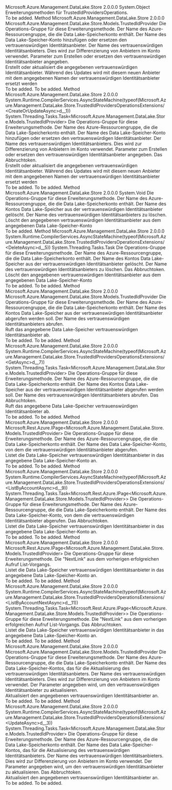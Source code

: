 <Type Name="TrustedIdProvidersOperationsExtensions" FullName="Microsoft.Azure.Management.DataLake.Store.TrustedIdProvidersOperationsExtensions">
  <TypeSignature Language="C#" Value="public static class TrustedIdProvidersOperationsExtensions" />
  <TypeSignature Language="ILAsm" Value=".class public auto ansi abstract sealed beforefieldinit TrustedIdProvidersOperationsExtensions extends System.Object" />
  <TypeSignature Language="DocId" Value="T:Microsoft.Azure.Management.DataLake.Store.TrustedIdProvidersOperationsExtensions" />
  <TypeSignature Language="VB.NET" Value="Public Module TrustedIdProvidersOperationsExtensions" />
  <TypeSignature Language="F#" Value="type TrustedIdProvidersOperationsExtensions = class" />
  <AssemblyInfo>
    <AssemblyName>Microsoft.Azure.Management.DataLake.Store</AssemblyName>
    <AssemblyVersion>2.0.0.0</AssemblyVersion>
  </AssemblyInfo>
  <Base>
    <BaseTypeName>System.Object</BaseTypeName>
  </Base>
  <Interfaces />
  <Docs>
    <summary>
            Erweiterungsmethoden für TrustedIdProvidersOperations.
            </summary>
    <remarks>To be added.</remarks>
  </Docs>
  <Members>
    <Member MemberName="CreateOrUpdate">
      <MemberSignature Language="C#" Value="public static Microsoft.Azure.Management.DataLake.Store.Models.TrustedIdProvider CreateOrUpdate (this Microsoft.Azure.Management.DataLake.Store.ITrustedIdProvidersOperations operations, string resourceGroupName, string accountName, string trustedIdProviderName, Microsoft.Azure.Management.DataLake.Store.Models.TrustedIdProvider parameters);" />
      <MemberSignature Language="ILAsm" Value=".method public static hidebysig class Microsoft.Azure.Management.DataLake.Store.Models.TrustedIdProvider CreateOrUpdate(class Microsoft.Azure.Management.DataLake.Store.ITrustedIdProvidersOperations operations, string resourceGroupName, string accountName, string trustedIdProviderName, class Microsoft.Azure.Management.DataLake.Store.Models.TrustedIdProvider parameters) cil managed" />
      <MemberSignature Language="DocId" Value="M:Microsoft.Azure.Management.DataLake.Store.TrustedIdProvidersOperationsExtensions.CreateOrUpdate(Microsoft.Azure.Management.DataLake.Store.ITrustedIdProvidersOperations,System.String,System.String,System.String,Microsoft.Azure.Management.DataLake.Store.Models.TrustedIdProvider)" />
      <MemberSignature Language="VB.NET" Value="&lt;Extension()&gt;&#xA;Public Function CreateOrUpdate (operations As ITrustedIdProvidersOperations, resourceGroupName As String, accountName As String, trustedIdProviderName As String, parameters As TrustedIdProvider) As TrustedIdProvider" />
      <MemberSignature Language="F#" Value="static member CreateOrUpdate : Microsoft.Azure.Management.DataLake.Store.ITrustedIdProvidersOperations * string * string * string * Microsoft.Azure.Management.DataLake.Store.Models.TrustedIdProvider -&gt; Microsoft.Azure.Management.DataLake.Store.Models.TrustedIdProvider" Usage="Microsoft.Azure.Management.DataLake.Store.TrustedIdProvidersOperationsExtensions.CreateOrUpdate (operations, resourceGroupName, accountName, trustedIdProviderName, parameters)" />
      <MemberType>Method</MemberType>
      <AssemblyInfo>
        <AssemblyName>Microsoft.Azure.Management.DataLake.Store</AssemblyName>
        <AssemblyVersion>2.0.0.0</AssemblyVersion>
      </AssemblyInfo>
      <ReturnValue>
        <ReturnType>Microsoft.Azure.Management.DataLake.Store.Models.TrustedIdProvider</ReturnType>
      </ReturnValue>
      <Parameters>
        <Parameter Name="operations" Type="Microsoft.Azure.Management.DataLake.Store.ITrustedIdProvidersOperations" RefType="this" />
        <Parameter Name="resourceGroupName" Type="System.String" />
        <Parameter Name="accountName" Type="System.String" />
        <Parameter Name="trustedIdProviderName" Type="System.String" />
        <Parameter Name="parameters" Type="Microsoft.Azure.Management.DataLake.Store.Models.TrustedIdProvider" />
      </Parameters>
      <Docs>
        <param name="operations">
            Die Operations-Gruppe für diese Erweiterungsmethode.
            </param>
        <param name="resourceGroupName">
            Der Name des Azure-Ressourcengruppe, die die Data Lake-Speicherkonto enthält.
            </param>
        <param name="accountName">
            Der Name des Data Lake-Speicher-Konto hinzufügen oder ersetzen den vertrauenswürdigen Identitätsanbieter.
            </param>
        <param name="trustedIdProviderName">
            Der Name des vertrauenswürdigen Identitätsanbieters. Dies wird zur Differenzierung von Anbietern im Konto verwendet.
            </param>
        <param name="parameters">
            Parameter zum Erstellen oder ersetzen den vertrauenswürdigen Identitätsanbieter angegeben.
            </param>
        <summary>
            Erstellt oder aktualisiert die angegebenen vertrauenswürdigen Identitätsanbieter. Während des Updates wird mit diesem neuen Anbieter mit dem angegebenen Namen der vertrauenswürdigen Identitätsanbieter ersetzt werden
            </summary>
        <returns>To be added.</returns>
        <remarks>To be added.</remarks>
      </Docs>
    </Member>
    <Member MemberName="CreateOrUpdateAsync">
      <MemberSignature Language="C#" Value="public static System.Threading.Tasks.Task&lt;Microsoft.Azure.Management.DataLake.Store.Models.TrustedIdProvider&gt; CreateOrUpdateAsync (this Microsoft.Azure.Management.DataLake.Store.ITrustedIdProvidersOperations operations, string resourceGroupName, string accountName, string trustedIdProviderName, Microsoft.Azure.Management.DataLake.Store.Models.TrustedIdProvider parameters, System.Threading.CancellationToken cancellationToken = null);" />
      <MemberSignature Language="ILAsm" Value=".method public static hidebysig class System.Threading.Tasks.Task`1&lt;class Microsoft.Azure.Management.DataLake.Store.Models.TrustedIdProvider&gt; CreateOrUpdateAsync(class Microsoft.Azure.Management.DataLake.Store.ITrustedIdProvidersOperations operations, string resourceGroupName, string accountName, string trustedIdProviderName, class Microsoft.Azure.Management.DataLake.Store.Models.TrustedIdProvider parameters, valuetype System.Threading.CancellationToken cancellationToken) cil managed" />
      <MemberSignature Language="DocId" Value="M:Microsoft.Azure.Management.DataLake.Store.TrustedIdProvidersOperationsExtensions.CreateOrUpdateAsync(Microsoft.Azure.Management.DataLake.Store.ITrustedIdProvidersOperations,System.String,System.String,System.String,Microsoft.Azure.Management.DataLake.Store.Models.TrustedIdProvider,System.Threading.CancellationToken)" />
      <MemberSignature Language="F#" Value="static member CreateOrUpdateAsync : Microsoft.Azure.Management.DataLake.Store.ITrustedIdProvidersOperations * string * string * string * Microsoft.Azure.Management.DataLake.Store.Models.TrustedIdProvider * System.Threading.CancellationToken -&gt; System.Threading.Tasks.Task&lt;Microsoft.Azure.Management.DataLake.Store.Models.TrustedIdProvider&gt;" Usage="Microsoft.Azure.Management.DataLake.Store.TrustedIdProvidersOperationsExtensions.CreateOrUpdateAsync (operations, resourceGroupName, accountName, trustedIdProviderName, parameters, cancellationToken)" />
      <MemberType>Method</MemberType>
      <AssemblyInfo>
        <AssemblyName>Microsoft.Azure.Management.DataLake.Store</AssemblyName>
        <AssemblyVersion>2.0.0.0</AssemblyVersion>
      </AssemblyInfo>
      <Attributes>
        <Attribute>
          <AttributeName>System.Runtime.CompilerServices.AsyncStateMachine(typeof(Microsoft.Azure.Management.DataLake.Store.TrustedIdProvidersOperationsExtensions/&lt;CreateOrUpdateAsync&gt;d__1))</AttributeName>
        </Attribute>
      </Attributes>
      <ReturnValue>
        <ReturnType>System.Threading.Tasks.Task&lt;Microsoft.Azure.Management.DataLake.Store.Models.TrustedIdProvider&gt;</ReturnType>
      </ReturnValue>
      <Parameters>
        <Parameter Name="operations" Type="Microsoft.Azure.Management.DataLake.Store.ITrustedIdProvidersOperations" RefType="this" />
        <Parameter Name="resourceGroupName" Type="System.String" />
        <Parameter Name="accountName" Type="System.String" />
        <Parameter Name="trustedIdProviderName" Type="System.String" />
        <Parameter Name="parameters" Type="Microsoft.Azure.Management.DataLake.Store.Models.TrustedIdProvider" />
        <Parameter Name="cancellationToken" Type="System.Threading.CancellationToken" />
      </Parameters>
      <Docs>
        <param name="operations">
            Die Operations-Gruppe für diese Erweiterungsmethode.
            </param>
        <param name="resourceGroupName">
            Der Name des Azure-Ressourcengruppe, die die Data Lake-Speicherkonto enthält.
            </param>
        <param name="accountName">
            Der Name des Data Lake-Speicher-Konto hinzufügen oder ersetzen den vertrauenswürdigen Identitätsanbieter.
            </param>
        <param name="trustedIdProviderName">
            Der Name des vertrauenswürdigen Identitätsanbieters. Dies wird zur Differenzierung von Anbietern im Konto verwendet.
            </param>
        <param name="parameters">
            Parameter zum Erstellen oder ersetzen den vertrauenswürdigen Identitätsanbieter angegeben.
            </param>
        <param name="cancellationToken">
            Das Abbruchtoken.
            </param>
        <summary>
            Erstellt oder aktualisiert die angegebenen vertrauenswürdigen Identitätsanbieter. Während des Updates wird mit diesem neuen Anbieter mit dem angegebenen Namen der vertrauenswürdigen Identitätsanbieter ersetzt werden
            </summary>
        <returns>To be added.</returns>
        <remarks>To be added.</remarks>
      </Docs>
    </Member>
    <Member MemberName="Delete">
      <MemberSignature Language="C#" Value="public static void Delete (this Microsoft.Azure.Management.DataLake.Store.ITrustedIdProvidersOperations operations, string resourceGroupName, string accountName, string trustedIdProviderName);" />
      <MemberSignature Language="ILAsm" Value=".method public static hidebysig void Delete(class Microsoft.Azure.Management.DataLake.Store.ITrustedIdProvidersOperations operations, string resourceGroupName, string accountName, string trustedIdProviderName) cil managed" />
      <MemberSignature Language="DocId" Value="M:Microsoft.Azure.Management.DataLake.Store.TrustedIdProvidersOperationsExtensions.Delete(Microsoft.Azure.Management.DataLake.Store.ITrustedIdProvidersOperations,System.String,System.String,System.String)" />
      <MemberSignature Language="VB.NET" Value="&lt;Extension()&gt;&#xA;Public Sub Delete (operations As ITrustedIdProvidersOperations, resourceGroupName As String, accountName As String, trustedIdProviderName As String)" />
      <MemberSignature Language="F#" Value="static member Delete : Microsoft.Azure.Management.DataLake.Store.ITrustedIdProvidersOperations * string * string * string -&gt; unit" Usage="Microsoft.Azure.Management.DataLake.Store.TrustedIdProvidersOperationsExtensions.Delete (operations, resourceGroupName, accountName, trustedIdProviderName)" />
      <MemberType>Method</MemberType>
      <AssemblyInfo>
        <AssemblyName>Microsoft.Azure.Management.DataLake.Store</AssemblyName>
        <AssemblyVersion>2.0.0.0</AssemblyVersion>
      </AssemblyInfo>
      <ReturnValue>
        <ReturnType>System.Void</ReturnType>
      </ReturnValue>
      <Parameters>
        <Parameter Name="operations" Type="Microsoft.Azure.Management.DataLake.Store.ITrustedIdProvidersOperations" RefType="this" />
        <Parameter Name="resourceGroupName" Type="System.String" />
        <Parameter Name="accountName" Type="System.String" />
        <Parameter Name="trustedIdProviderName" Type="System.String" />
      </Parameters>
      <Docs>
        <param name="operations">
            Die Operations-Gruppe für diese Erweiterungsmethode.
            </param>
        <param name="resourceGroupName">
            Der Name des Azure-Ressourcengruppe, die die Data Lake-Speicherkonto enthält.
            </param>
        <param name="accountName">
            Der Name des Kontos Data Lake-Speicher aus der vertrauenswürdigen Identitätsanbieter gelöscht.
            </param>
        <param name="trustedIdProviderName">
            Der Name des vertrauenswürdigen Identitätsanbieters zu löschen.
            </param>
        <summary>
            Löscht den angegebenen vertrauenswürdigen Identitätsanbieter aus dem angegebenen Data Lake-Speicher-Konto
            </summary>
        <remarks>To be added.</remarks>
      </Docs>
    </Member>
    <Member MemberName="DeleteAsync">
      <MemberSignature Language="C#" Value="public static System.Threading.Tasks.Task DeleteAsync (this Microsoft.Azure.Management.DataLake.Store.ITrustedIdProvidersOperations operations, string resourceGroupName, string accountName, string trustedIdProviderName, System.Threading.CancellationToken cancellationToken = null);" />
      <MemberSignature Language="ILAsm" Value=".method public static hidebysig class System.Threading.Tasks.Task DeleteAsync(class Microsoft.Azure.Management.DataLake.Store.ITrustedIdProvidersOperations operations, string resourceGroupName, string accountName, string trustedIdProviderName, valuetype System.Threading.CancellationToken cancellationToken) cil managed" />
      <MemberSignature Language="DocId" Value="M:Microsoft.Azure.Management.DataLake.Store.TrustedIdProvidersOperationsExtensions.DeleteAsync(Microsoft.Azure.Management.DataLake.Store.ITrustedIdProvidersOperations,System.String,System.String,System.String,System.Threading.CancellationToken)" />
      <MemberSignature Language="F#" Value="static member DeleteAsync : Microsoft.Azure.Management.DataLake.Store.ITrustedIdProvidersOperations * string * string * string * System.Threading.CancellationToken -&gt; System.Threading.Tasks.Task" Usage="Microsoft.Azure.Management.DataLake.Store.TrustedIdProvidersOperationsExtensions.DeleteAsync (operations, resourceGroupName, accountName, trustedIdProviderName, cancellationToken)" />
      <MemberType>Method</MemberType>
      <AssemblyInfo>
        <AssemblyName>Microsoft.Azure.Management.DataLake.Store</AssemblyName>
        <AssemblyVersion>2.0.0.0</AssemblyVersion>
      </AssemblyInfo>
      <Attributes>
        <Attribute>
          <AttributeName>System.Runtime.CompilerServices.AsyncStateMachine(typeof(Microsoft.Azure.Management.DataLake.Store.TrustedIdProvidersOperationsExtensions/&lt;DeleteAsync&gt;d__5))</AttributeName>
        </Attribute>
      </Attributes>
      <ReturnValue>
        <ReturnType>System.Threading.Tasks.Task</ReturnType>
      </ReturnValue>
      <Parameters>
        <Parameter Name="operations" Type="Microsoft.Azure.Management.DataLake.Store.ITrustedIdProvidersOperations" RefType="this" />
        <Parameter Name="resourceGroupName" Type="System.String" />
        <Parameter Name="accountName" Type="System.String" />
        <Parameter Name="trustedIdProviderName" Type="System.String" />
        <Parameter Name="cancellationToken" Type="System.Threading.CancellationToken" />
      </Parameters>
      <Docs>
        <param name="operations">
            Die Operations-Gruppe für diese Erweiterungsmethode.
            </param>
        <param name="resourceGroupName">
            Der Name des Azure-Ressourcengruppe, die die Data Lake-Speicherkonto enthält.
            </param>
        <param name="accountName">
            Der Name des Kontos Data Lake-Speicher aus der vertrauenswürdigen Identitätsanbieter gelöscht.
            </param>
        <param name="trustedIdProviderName">
            Der Name des vertrauenswürdigen Identitätsanbieters zu löschen.
            </param>
        <param name="cancellationToken">
            Das Abbruchtoken.
            </param>
        <summary>
            Löscht den angegebenen vertrauenswürdigen Identitätsanbieter aus dem angegebenen Data Lake-Speicher-Konto
            </summary>
        <returns>To be added.</returns>
        <remarks>To be added.</remarks>
      </Docs>
    </Member>
    <Member MemberName="Get">
      <MemberSignature Language="C#" Value="public static Microsoft.Azure.Management.DataLake.Store.Models.TrustedIdProvider Get (this Microsoft.Azure.Management.DataLake.Store.ITrustedIdProvidersOperations operations, string resourceGroupName, string accountName, string trustedIdProviderName);" />
      <MemberSignature Language="ILAsm" Value=".method public static hidebysig class Microsoft.Azure.Management.DataLake.Store.Models.TrustedIdProvider Get(class Microsoft.Azure.Management.DataLake.Store.ITrustedIdProvidersOperations operations, string resourceGroupName, string accountName, string trustedIdProviderName) cil managed" />
      <MemberSignature Language="DocId" Value="M:Microsoft.Azure.Management.DataLake.Store.TrustedIdProvidersOperationsExtensions.Get(Microsoft.Azure.Management.DataLake.Store.ITrustedIdProvidersOperations,System.String,System.String,System.String)" />
      <MemberSignature Language="VB.NET" Value="&lt;Extension()&gt;&#xA;Public Function Get (operations As ITrustedIdProvidersOperations, resourceGroupName As String, accountName As String, trustedIdProviderName As String) As TrustedIdProvider" />
      <MemberSignature Language="F#" Value="static member Get : Microsoft.Azure.Management.DataLake.Store.ITrustedIdProvidersOperations * string * string * string -&gt; Microsoft.Azure.Management.DataLake.Store.Models.TrustedIdProvider" Usage="Microsoft.Azure.Management.DataLake.Store.TrustedIdProvidersOperationsExtensions.Get (operations, resourceGroupName, accountName, trustedIdProviderName)" />
      <MemberType>Method</MemberType>
      <AssemblyInfo>
        <AssemblyName>Microsoft.Azure.Management.DataLake.Store</AssemblyName>
        <AssemblyVersion>2.0.0.0</AssemblyVersion>
      </AssemblyInfo>
      <ReturnValue>
        <ReturnType>Microsoft.Azure.Management.DataLake.Store.Models.TrustedIdProvider</ReturnType>
      </ReturnValue>
      <Parameters>
        <Parameter Name="operations" Type="Microsoft.Azure.Management.DataLake.Store.ITrustedIdProvidersOperations" RefType="this" />
        <Parameter Name="resourceGroupName" Type="System.String" />
        <Parameter Name="accountName" Type="System.String" />
        <Parameter Name="trustedIdProviderName" Type="System.String" />
      </Parameters>
      <Docs>
        <param name="operations">
            Die Operations-Gruppe für diese Erweiterungsmethode.
            </param>
        <param name="resourceGroupName">
            Der Name des Azure-Ressourcengruppe, die die Data Lake-Speicherkonto enthält.
            </param>
        <param name="accountName">
            Der Name des Kontos Data Lake-Speicher aus der vertrauenswürdigen Identitätsanbieter abgerufen werden soll.
            </param>
        <param name="trustedIdProviderName">
            Der Name des vertrauenswürdigen Identitätsanbieters abrufen.
            </param>
        <summary>
            Ruft das angegebene Data Lake-Speicher vertrauenswürdigen Identitätsanbieter ab.
            </summary>
        <returns>To be added.</returns>
        <remarks>To be added.</remarks>
      </Docs>
    </Member>
    <Member MemberName="GetAsync">
      <MemberSignature Language="C#" Value="public static System.Threading.Tasks.Task&lt;Microsoft.Azure.Management.DataLake.Store.Models.TrustedIdProvider&gt; GetAsync (this Microsoft.Azure.Management.DataLake.Store.ITrustedIdProvidersOperations operations, string resourceGroupName, string accountName, string trustedIdProviderName, System.Threading.CancellationToken cancellationToken = null);" />
      <MemberSignature Language="ILAsm" Value=".method public static hidebysig class System.Threading.Tasks.Task`1&lt;class Microsoft.Azure.Management.DataLake.Store.Models.TrustedIdProvider&gt; GetAsync(class Microsoft.Azure.Management.DataLake.Store.ITrustedIdProvidersOperations operations, string resourceGroupName, string accountName, string trustedIdProviderName, valuetype System.Threading.CancellationToken cancellationToken) cil managed" />
      <MemberSignature Language="DocId" Value="M:Microsoft.Azure.Management.DataLake.Store.TrustedIdProvidersOperationsExtensions.GetAsync(Microsoft.Azure.Management.DataLake.Store.ITrustedIdProvidersOperations,System.String,System.String,System.String,System.Threading.CancellationToken)" />
      <MemberSignature Language="F#" Value="static member GetAsync : Microsoft.Azure.Management.DataLake.Store.ITrustedIdProvidersOperations * string * string * string * System.Threading.CancellationToken -&gt; System.Threading.Tasks.Task&lt;Microsoft.Azure.Management.DataLake.Store.Models.TrustedIdProvider&gt;" Usage="Microsoft.Azure.Management.DataLake.Store.TrustedIdProvidersOperationsExtensions.GetAsync (operations, resourceGroupName, accountName, trustedIdProviderName, cancellationToken)" />
      <MemberType>Method</MemberType>
      <AssemblyInfo>
        <AssemblyName>Microsoft.Azure.Management.DataLake.Store</AssemblyName>
        <AssemblyVersion>2.0.0.0</AssemblyVersion>
      </AssemblyInfo>
      <Attributes>
        <Attribute>
          <AttributeName>System.Runtime.CompilerServices.AsyncStateMachine(typeof(Microsoft.Azure.Management.DataLake.Store.TrustedIdProvidersOperationsExtensions/&lt;GetAsync&gt;d__7))</AttributeName>
        </Attribute>
      </Attributes>
      <ReturnValue>
        <ReturnType>System.Threading.Tasks.Task&lt;Microsoft.Azure.Management.DataLake.Store.Models.TrustedIdProvider&gt;</ReturnType>
      </ReturnValue>
      <Parameters>
        <Parameter Name="operations" Type="Microsoft.Azure.Management.DataLake.Store.ITrustedIdProvidersOperations" RefType="this" />
        <Parameter Name="resourceGroupName" Type="System.String" />
        <Parameter Name="accountName" Type="System.String" />
        <Parameter Name="trustedIdProviderName" Type="System.String" />
        <Parameter Name="cancellationToken" Type="System.Threading.CancellationToken" />
      </Parameters>
      <Docs>
        <param name="operations">
            Die Operations-Gruppe für diese Erweiterungsmethode.
            </param>
        <param name="resourceGroupName">
            Der Name des Azure-Ressourcengruppe, die die Data Lake-Speicherkonto enthält.
            </param>
        <param name="accountName">
            Der Name des Kontos Data Lake-Speicher aus der vertrauenswürdigen Identitätsanbieter abgerufen werden soll.
            </param>
        <param name="trustedIdProviderName">
            Der Name des vertrauenswürdigen Identitätsanbieters abrufen.
            </param>
        <param name="cancellationToken">
            Das Abbruchtoken.
            </param>
        <summary>
            Ruft das angegebene Data Lake-Speicher vertrauenswürdigen Identitätsanbieter ab.
            </summary>
        <returns>To be added.</returns>
        <remarks>To be added.</remarks>
      </Docs>
    </Member>
    <Member MemberName="ListByAccount">
      <MemberSignature Language="C#" Value="public static Microsoft.Rest.Azure.IPage&lt;Microsoft.Azure.Management.DataLake.Store.Models.TrustedIdProvider&gt; ListByAccount (this Microsoft.Azure.Management.DataLake.Store.ITrustedIdProvidersOperations operations, string resourceGroupName, string accountName);" />
      <MemberSignature Language="ILAsm" Value=".method public static hidebysig class Microsoft.Rest.Azure.IPage`1&lt;class Microsoft.Azure.Management.DataLake.Store.Models.TrustedIdProvider&gt; ListByAccount(class Microsoft.Azure.Management.DataLake.Store.ITrustedIdProvidersOperations operations, string resourceGroupName, string accountName) cil managed" />
      <MemberSignature Language="DocId" Value="M:Microsoft.Azure.Management.DataLake.Store.TrustedIdProvidersOperationsExtensions.ListByAccount(Microsoft.Azure.Management.DataLake.Store.ITrustedIdProvidersOperations,System.String,System.String)" />
      <MemberSignature Language="VB.NET" Value="&lt;Extension()&gt;&#xA;Public Function ListByAccount (operations As ITrustedIdProvidersOperations, resourceGroupName As String, accountName As String) As IPage(Of TrustedIdProvider)" />
      <MemberSignature Language="F#" Value="static member ListByAccount : Microsoft.Azure.Management.DataLake.Store.ITrustedIdProvidersOperations * string * string -&gt; Microsoft.Rest.Azure.IPage&lt;Microsoft.Azure.Management.DataLake.Store.Models.TrustedIdProvider&gt;" Usage="Microsoft.Azure.Management.DataLake.Store.TrustedIdProvidersOperationsExtensions.ListByAccount (operations, resourceGroupName, accountName)" />
      <MemberType>Method</MemberType>
      <AssemblyInfo>
        <AssemblyName>Microsoft.Azure.Management.DataLake.Store</AssemblyName>
        <AssemblyVersion>2.0.0.0</AssemblyVersion>
      </AssemblyInfo>
      <ReturnValue>
        <ReturnType>Microsoft.Rest.Azure.IPage&lt;Microsoft.Azure.Management.DataLake.Store.Models.TrustedIdProvider&gt;</ReturnType>
      </ReturnValue>
      <Parameters>
        <Parameter Name="operations" Type="Microsoft.Azure.Management.DataLake.Store.ITrustedIdProvidersOperations" RefType="this" />
        <Parameter Name="resourceGroupName" Type="System.String" />
        <Parameter Name="accountName" Type="System.String" />
      </Parameters>
      <Docs>
        <param name="operations">
            Die Operations-Gruppe für diese Erweiterungsmethode.
            </param>
        <param name="resourceGroupName">
            Der Name des Azure-Ressourcengruppe, die die Data Lake-Speicherkonto enthält.
            </param>
        <param name="accountName">
            Der Name des Data Lake-Speicher-Konto, von dem die vertrauenswürdigen Identitätsanbieter abgerufen.
            </param>
        <summary>
            Listet die Data Lake-Speicher vertrauenswürdigen Identitätsanbieter in das angegebene Data Lake-Speicher-Konto an.
            </summary>
        <returns>To be added.</returns>
        <remarks>To be added.</remarks>
      </Docs>
    </Member>
    <Member MemberName="ListByAccountAsync">
      <MemberSignature Language="C#" Value="public static System.Threading.Tasks.Task&lt;Microsoft.Rest.Azure.IPage&lt;Microsoft.Azure.Management.DataLake.Store.Models.TrustedIdProvider&gt;&gt; ListByAccountAsync (this Microsoft.Azure.Management.DataLake.Store.ITrustedIdProvidersOperations operations, string resourceGroupName, string accountName, System.Threading.CancellationToken cancellationToken = null);" />
      <MemberSignature Language="ILAsm" Value=".method public static hidebysig class System.Threading.Tasks.Task`1&lt;class Microsoft.Rest.Azure.IPage`1&lt;class Microsoft.Azure.Management.DataLake.Store.Models.TrustedIdProvider&gt;&gt; ListByAccountAsync(class Microsoft.Azure.Management.DataLake.Store.ITrustedIdProvidersOperations operations, string resourceGroupName, string accountName, valuetype System.Threading.CancellationToken cancellationToken) cil managed" />
      <MemberSignature Language="DocId" Value="M:Microsoft.Azure.Management.DataLake.Store.TrustedIdProvidersOperationsExtensions.ListByAccountAsync(Microsoft.Azure.Management.DataLake.Store.ITrustedIdProvidersOperations,System.String,System.String,System.Threading.CancellationToken)" />
      <MemberSignature Language="F#" Value="static member ListByAccountAsync : Microsoft.Azure.Management.DataLake.Store.ITrustedIdProvidersOperations * string * string * System.Threading.CancellationToken -&gt; System.Threading.Tasks.Task&lt;Microsoft.Rest.Azure.IPage&lt;Microsoft.Azure.Management.DataLake.Store.Models.TrustedIdProvider&gt;&gt;" Usage="Microsoft.Azure.Management.DataLake.Store.TrustedIdProvidersOperationsExtensions.ListByAccountAsync (operations, resourceGroupName, accountName, cancellationToken)" />
      <MemberType>Method</MemberType>
      <AssemblyInfo>
        <AssemblyName>Microsoft.Azure.Management.DataLake.Store</AssemblyName>
        <AssemblyVersion>2.0.0.0</AssemblyVersion>
      </AssemblyInfo>
      <Attributes>
        <Attribute>
          <AttributeName>System.Runtime.CompilerServices.AsyncStateMachine(typeof(Microsoft.Azure.Management.DataLake.Store.TrustedIdProvidersOperationsExtensions/&lt;ListByAccountAsync&gt;d__9))</AttributeName>
        </Attribute>
      </Attributes>
      <ReturnValue>
        <ReturnType>System.Threading.Tasks.Task&lt;Microsoft.Rest.Azure.IPage&lt;Microsoft.Azure.Management.DataLake.Store.Models.TrustedIdProvider&gt;&gt;</ReturnType>
      </ReturnValue>
      <Parameters>
        <Parameter Name="operations" Type="Microsoft.Azure.Management.DataLake.Store.ITrustedIdProvidersOperations" RefType="this" />
        <Parameter Name="resourceGroupName" Type="System.String" />
        <Parameter Name="accountName" Type="System.String" />
        <Parameter Name="cancellationToken" Type="System.Threading.CancellationToken" />
      </Parameters>
      <Docs>
        <param name="operations">
            Die Operations-Gruppe für diese Erweiterungsmethode.
            </param>
        <param name="resourceGroupName">
            Der Name des Azure-Ressourcengruppe, die die Data Lake-Speicherkonto enthält.
            </param>
        <param name="accountName">
            Der Name des Data Lake-Speicher-Konto, von dem die vertrauenswürdigen Identitätsanbieter abgerufen.
            </param>
        <param name="cancellationToken">
            Das Abbruchtoken.
            </param>
        <summary>
            Listet die Data Lake-Speicher vertrauenswürdigen Identitätsanbieter in das angegebene Data Lake-Speicher-Konto an.
            </summary>
        <returns>To be added.</returns>
        <remarks>To be added.</remarks>
      </Docs>
    </Member>
    <Member MemberName="ListByAccountNext">
      <MemberSignature Language="C#" Value="public static Microsoft.Rest.Azure.IPage&lt;Microsoft.Azure.Management.DataLake.Store.Models.TrustedIdProvider&gt; ListByAccountNext (this Microsoft.Azure.Management.DataLake.Store.ITrustedIdProvidersOperations operations, string nextPageLink);" />
      <MemberSignature Language="ILAsm" Value=".method public static hidebysig class Microsoft.Rest.Azure.IPage`1&lt;class Microsoft.Azure.Management.DataLake.Store.Models.TrustedIdProvider&gt; ListByAccountNext(class Microsoft.Azure.Management.DataLake.Store.ITrustedIdProvidersOperations operations, string nextPageLink) cil managed" />
      <MemberSignature Language="DocId" Value="M:Microsoft.Azure.Management.DataLake.Store.TrustedIdProvidersOperationsExtensions.ListByAccountNext(Microsoft.Azure.Management.DataLake.Store.ITrustedIdProvidersOperations,System.String)" />
      <MemberSignature Language="VB.NET" Value="&lt;Extension()&gt;&#xA;Public Function ListByAccountNext (operations As ITrustedIdProvidersOperations, nextPageLink As String) As IPage(Of TrustedIdProvider)" />
      <MemberSignature Language="F#" Value="static member ListByAccountNext : Microsoft.Azure.Management.DataLake.Store.ITrustedIdProvidersOperations * string -&gt; Microsoft.Rest.Azure.IPage&lt;Microsoft.Azure.Management.DataLake.Store.Models.TrustedIdProvider&gt;" Usage="Microsoft.Azure.Management.DataLake.Store.TrustedIdProvidersOperationsExtensions.ListByAccountNext (operations, nextPageLink)" />
      <MemberType>Method</MemberType>
      <AssemblyInfo>
        <AssemblyName>Microsoft.Azure.Management.DataLake.Store</AssemblyName>
        <AssemblyVersion>2.0.0.0</AssemblyVersion>
      </AssemblyInfo>
      <ReturnValue>
        <ReturnType>Microsoft.Rest.Azure.IPage&lt;Microsoft.Azure.Management.DataLake.Store.Models.TrustedIdProvider&gt;</ReturnType>
      </ReturnValue>
      <Parameters>
        <Parameter Name="operations" Type="Microsoft.Azure.Management.DataLake.Store.ITrustedIdProvidersOperations" RefType="this" />
        <Parameter Name="nextPageLink" Type="System.String" />
      </Parameters>
      <Docs>
        <param name="operations">
            Die Operations-Gruppe für diese Erweiterungsmethode.
            </param>
        <param name="nextPageLink">
            Die "NextLink" aus dem vorherigen erfolgreichen Aufruf List-Vorgangs.
            </param>
        <summary>
            Listet die Data Lake-Speicher vertrauenswürdigen Identitätsanbieter in das angegebene Data Lake-Speicher-Konto an.
            </summary>
        <returns>To be added.</returns>
        <remarks>To be added.</remarks>
      </Docs>
    </Member>
    <Member MemberName="ListByAccountNextAsync">
      <MemberSignature Language="C#" Value="public static System.Threading.Tasks.Task&lt;Microsoft.Rest.Azure.IPage&lt;Microsoft.Azure.Management.DataLake.Store.Models.TrustedIdProvider&gt;&gt; ListByAccountNextAsync (this Microsoft.Azure.Management.DataLake.Store.ITrustedIdProvidersOperations operations, string nextPageLink, System.Threading.CancellationToken cancellationToken = null);" />
      <MemberSignature Language="ILAsm" Value=".method public static hidebysig class System.Threading.Tasks.Task`1&lt;class Microsoft.Rest.Azure.IPage`1&lt;class Microsoft.Azure.Management.DataLake.Store.Models.TrustedIdProvider&gt;&gt; ListByAccountNextAsync(class Microsoft.Azure.Management.DataLake.Store.ITrustedIdProvidersOperations operations, string nextPageLink, valuetype System.Threading.CancellationToken cancellationToken) cil managed" />
      <MemberSignature Language="DocId" Value="M:Microsoft.Azure.Management.DataLake.Store.TrustedIdProvidersOperationsExtensions.ListByAccountNextAsync(Microsoft.Azure.Management.DataLake.Store.ITrustedIdProvidersOperations,System.String,System.Threading.CancellationToken)" />
      <MemberSignature Language="F#" Value="static member ListByAccountNextAsync : Microsoft.Azure.Management.DataLake.Store.ITrustedIdProvidersOperations * string * System.Threading.CancellationToken -&gt; System.Threading.Tasks.Task&lt;Microsoft.Rest.Azure.IPage&lt;Microsoft.Azure.Management.DataLake.Store.Models.TrustedIdProvider&gt;&gt;" Usage="Microsoft.Azure.Management.DataLake.Store.TrustedIdProvidersOperationsExtensions.ListByAccountNextAsync (operations, nextPageLink, cancellationToken)" />
      <MemberType>Method</MemberType>
      <AssemblyInfo>
        <AssemblyName>Microsoft.Azure.Management.DataLake.Store</AssemblyName>
        <AssemblyVersion>2.0.0.0</AssemblyVersion>
      </AssemblyInfo>
      <Attributes>
        <Attribute>
          <AttributeName>System.Runtime.CompilerServices.AsyncStateMachine(typeof(Microsoft.Azure.Management.DataLake.Store.TrustedIdProvidersOperationsExtensions/&lt;ListByAccountNextAsync&gt;d__11))</AttributeName>
        </Attribute>
      </Attributes>
      <ReturnValue>
        <ReturnType>System.Threading.Tasks.Task&lt;Microsoft.Rest.Azure.IPage&lt;Microsoft.Azure.Management.DataLake.Store.Models.TrustedIdProvider&gt;&gt;</ReturnType>
      </ReturnValue>
      <Parameters>
        <Parameter Name="operations" Type="Microsoft.Azure.Management.DataLake.Store.ITrustedIdProvidersOperations" RefType="this" />
        <Parameter Name="nextPageLink" Type="System.String" />
        <Parameter Name="cancellationToken" Type="System.Threading.CancellationToken" />
      </Parameters>
      <Docs>
        <param name="operations">
            Die Operations-Gruppe für diese Erweiterungsmethode.
            </param>
        <param name="nextPageLink">
            Die "NextLink" aus dem vorherigen erfolgreichen Aufruf List-Vorgangs.
            </param>
        <param name="cancellationToken">
            Das Abbruchtoken.
            </param>
        <summary>
            Listet die Data Lake-Speicher vertrauenswürdigen Identitätsanbieter in das angegebene Data Lake-Speicher-Konto an.
            </summary>
        <returns>To be added.</returns>
        <remarks>To be added.</remarks>
      </Docs>
    </Member>
    <Member MemberName="Update">
      <MemberSignature Language="C#" Value="public static Microsoft.Azure.Management.DataLake.Store.Models.TrustedIdProvider Update (this Microsoft.Azure.Management.DataLake.Store.ITrustedIdProvidersOperations operations, string resourceGroupName, string accountName, string trustedIdProviderName, Microsoft.Azure.Management.DataLake.Store.Models.UpdateTrustedIdProviderParameters parameters = null);" />
      <MemberSignature Language="ILAsm" Value=".method public static hidebysig class Microsoft.Azure.Management.DataLake.Store.Models.TrustedIdProvider Update(class Microsoft.Azure.Management.DataLake.Store.ITrustedIdProvidersOperations operations, string resourceGroupName, string accountName, string trustedIdProviderName, class Microsoft.Azure.Management.DataLake.Store.Models.UpdateTrustedIdProviderParameters parameters) cil managed" />
      <MemberSignature Language="DocId" Value="M:Microsoft.Azure.Management.DataLake.Store.TrustedIdProvidersOperationsExtensions.Update(Microsoft.Azure.Management.DataLake.Store.ITrustedIdProvidersOperations,System.String,System.String,System.String,Microsoft.Azure.Management.DataLake.Store.Models.UpdateTrustedIdProviderParameters)" />
      <MemberSignature Language="VB.NET" Value="&lt;Extension()&gt;&#xA;Public Function Update (operations As ITrustedIdProvidersOperations, resourceGroupName As String, accountName As String, trustedIdProviderName As String, Optional parameters As UpdateTrustedIdProviderParameters = null) As TrustedIdProvider" />
      <MemberSignature Language="F#" Value="static member Update : Microsoft.Azure.Management.DataLake.Store.ITrustedIdProvidersOperations * string * string * string * Microsoft.Azure.Management.DataLake.Store.Models.UpdateTrustedIdProviderParameters -&gt; Microsoft.Azure.Management.DataLake.Store.Models.TrustedIdProvider" Usage="Microsoft.Azure.Management.DataLake.Store.TrustedIdProvidersOperationsExtensions.Update (operations, resourceGroupName, accountName, trustedIdProviderName, parameters)" />
      <MemberType>Method</MemberType>
      <AssemblyInfo>
        <AssemblyName>Microsoft.Azure.Management.DataLake.Store</AssemblyName>
        <AssemblyVersion>2.0.0.0</AssemblyVersion>
      </AssemblyInfo>
      <ReturnValue>
        <ReturnType>Microsoft.Azure.Management.DataLake.Store.Models.TrustedIdProvider</ReturnType>
      </ReturnValue>
      <Parameters>
        <Parameter Name="operations" Type="Microsoft.Azure.Management.DataLake.Store.ITrustedIdProvidersOperations" RefType="this" />
        <Parameter Name="resourceGroupName" Type="System.String" />
        <Parameter Name="accountName" Type="System.String" />
        <Parameter Name="trustedIdProviderName" Type="System.String" />
        <Parameter Name="parameters" Type="Microsoft.Azure.Management.DataLake.Store.Models.UpdateTrustedIdProviderParameters" />
      </Parameters>
      <Docs>
        <param name="operations">
            Die Operations-Gruppe für diese Erweiterungsmethode.
            </param>
        <param name="resourceGroupName">
            Der Name des Azure-Ressourcengruppe, die die Data Lake-Speicherkonto enthält.
            </param>
        <param name="accountName">
            Der Name des Data Lake-Speicher-Kontos, das für die Aktualisierung des vertrauenswürdigen Identitätsanbieters.
            </param>
        <param name="trustedIdProviderName">
            Der Name des vertrauenswürdigen Identitätsanbieters. Dies wird zur Differenzierung von Anbietern im Konto verwendet.
            </param>
        <param name="parameters">
            Der Parameter angegeben wird, um den vertrauenswürdigen Identitätsanbieter zu aktualisieren.
            </param>
        <summary>
            Aktualisiert den angegebenen vertrauenswürdigen Identitätsanbieter an.
            </summary>
        <returns>To be added.</returns>
        <remarks>To be added.</remarks>
      </Docs>
    </Member>
    <Member MemberName="UpdateAsync">
      <MemberSignature Language="C#" Value="public static System.Threading.Tasks.Task&lt;Microsoft.Azure.Management.DataLake.Store.Models.TrustedIdProvider&gt; UpdateAsync (this Microsoft.Azure.Management.DataLake.Store.ITrustedIdProvidersOperations operations, string resourceGroupName, string accountName, string trustedIdProviderName, Microsoft.Azure.Management.DataLake.Store.Models.UpdateTrustedIdProviderParameters parameters = null, System.Threading.CancellationToken cancellationToken = null);" />
      <MemberSignature Language="ILAsm" Value=".method public static hidebysig class System.Threading.Tasks.Task`1&lt;class Microsoft.Azure.Management.DataLake.Store.Models.TrustedIdProvider&gt; UpdateAsync(class Microsoft.Azure.Management.DataLake.Store.ITrustedIdProvidersOperations operations, string resourceGroupName, string accountName, string trustedIdProviderName, class Microsoft.Azure.Management.DataLake.Store.Models.UpdateTrustedIdProviderParameters parameters, valuetype System.Threading.CancellationToken cancellationToken) cil managed" />
      <MemberSignature Language="DocId" Value="M:Microsoft.Azure.Management.DataLake.Store.TrustedIdProvidersOperationsExtensions.UpdateAsync(Microsoft.Azure.Management.DataLake.Store.ITrustedIdProvidersOperations,System.String,System.String,System.String,Microsoft.Azure.Management.DataLake.Store.Models.UpdateTrustedIdProviderParameters,System.Threading.CancellationToken)" />
      <MemberSignature Language="F#" Value="static member UpdateAsync : Microsoft.Azure.Management.DataLake.Store.ITrustedIdProvidersOperations * string * string * string * Microsoft.Azure.Management.DataLake.Store.Models.UpdateTrustedIdProviderParameters * System.Threading.CancellationToken -&gt; System.Threading.Tasks.Task&lt;Microsoft.Azure.Management.DataLake.Store.Models.TrustedIdProvider&gt;" Usage="Microsoft.Azure.Management.DataLake.Store.TrustedIdProvidersOperationsExtensions.UpdateAsync (operations, resourceGroupName, accountName, trustedIdProviderName, parameters, cancellationToken)" />
      <MemberType>Method</MemberType>
      <AssemblyInfo>
        <AssemblyName>Microsoft.Azure.Management.DataLake.Store</AssemblyName>
        <AssemblyVersion>2.0.0.0</AssemblyVersion>
      </AssemblyInfo>
      <Attributes>
        <Attribute>
          <AttributeName>System.Runtime.CompilerServices.AsyncStateMachine(typeof(Microsoft.Azure.Management.DataLake.Store.TrustedIdProvidersOperationsExtensions/&lt;UpdateAsync&gt;d__3))</AttributeName>
        </Attribute>
      </Attributes>
      <ReturnValue>
        <ReturnType>System.Threading.Tasks.Task&lt;Microsoft.Azure.Management.DataLake.Store.Models.TrustedIdProvider&gt;</ReturnType>
      </ReturnValue>
      <Parameters>
        <Parameter Name="operations" Type="Microsoft.Azure.Management.DataLake.Store.ITrustedIdProvidersOperations" RefType="this" />
        <Parameter Name="resourceGroupName" Type="System.String" />
        <Parameter Name="accountName" Type="System.String" />
        <Parameter Name="trustedIdProviderName" Type="System.String" />
        <Parameter Name="parameters" Type="Microsoft.Azure.Management.DataLake.Store.Models.UpdateTrustedIdProviderParameters" />
        <Parameter Name="cancellationToken" Type="System.Threading.CancellationToken" />
      </Parameters>
      <Docs>
        <param name="operations">
            Die Operations-Gruppe für diese Erweiterungsmethode.
            </param>
        <param name="resourceGroupName">
            Der Name des Azure-Ressourcengruppe, die die Data Lake-Speicherkonto enthält.
            </param>
        <param name="accountName">
            Der Name des Data Lake-Speicher-Kontos, das für die Aktualisierung des vertrauenswürdigen Identitätsanbieters.
            </param>
        <param name="trustedIdProviderName">
            Der Name des vertrauenswürdigen Identitätsanbieters. Dies wird zur Differenzierung von Anbietern im Konto verwendet.
            </param>
        <param name="parameters">
            Der Parameter angegeben wird, um den vertrauenswürdigen Identitätsanbieter zu aktualisieren.
            </param>
        <param name="cancellationToken">
            Das Abbruchtoken.
            </param>
        <summary>
            Aktualisiert den angegebenen vertrauenswürdigen Identitätsanbieter an.
            </summary>
        <returns>To be added.</returns>
        <remarks>To be added.</remarks>
      </Docs>
    </Member>
  </Members>
</Type>